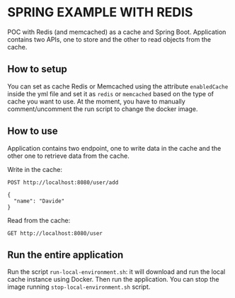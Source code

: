 # SPRING EXAMPLE WITH REDIS

POC with Redis (and memcached) as a cache and Spring Boot. Application contains two APIs, one to store 
and the other to read objects from the cache.

## How to setup

You can set as cache Redis or Memcached using the attribute `enabledCache` inside the yml file and set it as
`redis` or `memcached` based on the type of cache you want to use. At the moment, you have to manually comment/uncomment
the run script to change the docker image.

## How to use

Application contains two endpoint, one to write data in the cache and the other one to retrieve data from the cache.

Write in the cache:

```http request
POST http://localhost:8080/user/add

{
  "name": "Davide"
}
```

Read from the cache:

```http request
GET http://localhost:8080/user
```

## Run the entire application

Run the script `run-local-environment.sh`: it will download and run  the local cache instance using Docker.
Then run the application. You can stop the image running `stop-local-environment.sh` script.